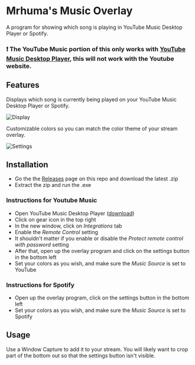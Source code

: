 # Mrhuma's Music Overlay
A program for showing which song is playing in YouTube Music Desktop Player or Spotify.

### :exclamation: The YouTube Music portion of this only works with [YouTube Music Desktop Player](https://ytmdesktop.app), this will not work with the Youtube website.

## Features
Displays which song is currently being played on your YouTube Music Desktop Player or Spotify.

![Display](http://mrhumagames.com/MrhumasMusicOverlay/Display1.png)

Customizable colors so you can match the color theme of your stream overlay.

![Settings](http://mrhumagames.com/MrhumasMusicOverlay/Settings1.png)

## Installation
* Go the the [Releases](https://github.com/Mrhuma/Mrhumas-Music-Overlay/releases) page on this repo and download the latest .zip
* Extract the zip and run the .exe

### Instructions for Youtube Music
* Open YouTube Music Desktop Player ([download](https://ytmdesktop.app))
* Click on gear icon in the top right
* In the new window, click on *Integrations* tab
* Enable the *Remote Control* setting
* It shouldn't matter if you enable or disable the *Protect remote control with password* setting
* After that, open up the overlay program and click on the settings button in the bottom left
* Set your colors as you wish, and make sure the *Music Source* is set to YouTube

### Instructions for Spotify
* Open up the overlay program, click on the settings button in the bottom left
* Set your colors as you wish, and make sure the *Music Source* is set to Spotify

## Usage
Use a Window Capture to add it to your stream. You will likely want to crop part of the bottom out so that the settings button isn't visible.
